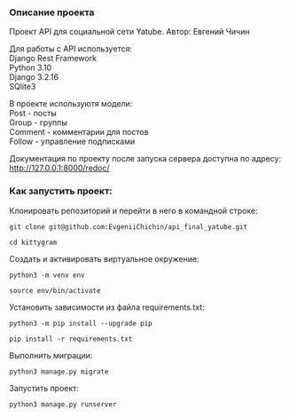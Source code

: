 ### Описание проекта

Проект API для социальной сети Yatube.
Автор: Евгений Чичин

Для работы с API используeтся:  
Django Rest Framework  
Python 3.10  
Django 3.2.16  
SQlite3
  
В проекте используютя модели:  
Post -  посты  
Group - группы  
Comment - комментарии для постов  
Follow -  управление подписками  

Документация по проекту после запуска сервера доступна по адресу:  
http://127.0.0.1:8000/redoc/  


### Как запустить проект:

Клонировать репозиторий и перейти в него в командной строке:

```
git clone git@github.com:EvgeniiChichin/api_final_yatube.git
```

```
cd kittygram
```

Cоздать и активировать виртуальное окружение:

```
python3 -m venv env
```

```
source env/bin/activate
```

Установить зависимости из файла requirements.txt:

```
python3 -m pip install --upgrade pip
```

```
pip install -r requirements.txt
```

Выполнить миграции:

```
python3 manage.py migrate
```

Запустить проект:

```
python3 manage.py runserver
```
